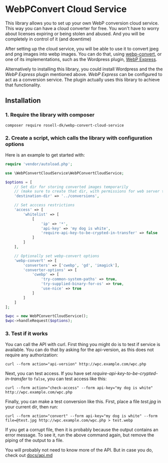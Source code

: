 # WebPConvert Cloud Service

This library allows you to set up your own WebP conversion cloud service. This way you can have a cloud converter for free. You won't have to worry about licenses expiring or being stolen and abused. And you will be completely in control of it (and downtime)

After setting up the cloud service, you will be able to use it to convert jpeg and png images into webp images. You can do that, using [webp-convert](https://github.com/rosell-dk/webp-convert/), or one of its implementations, such as the Wordpress plugin, [WebP Express](https://github.com/rosell-dk/webp-express/).

Alternatively to installing this library, you could install Wordpress and the the *WebP Express* plugin mentioned above. *WebP Express* can be configured to act as a conversion service. The plugin actually uses this library to achieve that functionality.

## Installation

### 1. Require the library with composer
```text
composer require rosell-dk/webp-convert-cloud-service
```

### 2. Create a script, which calls the library with configuration options

Here is an example to get started with:

```php
require 'vendor/autoload.php';

use \WebPConvertCloudService\WebPConvertCloudService;

$options = [
    // Set dir for storing converted images temporarily
    // (make sure to create that dir, with permissions for web server to write)
    'destination-dir' => '../conversions',

    // Set acccess restrictions
    'access' => [
        'whitelist' => [
            [
                'ip' => '*',
                'api-key' => 'my dog is white',
                'require-api-key-to-be-crypted-in-transfer' => false
            ]
        ]
    ],

    // Optionally set webp-convert options
    'webp-convert' => [
        'converters' => ['cwebp', 'gd', 'imagick'],
        'converter-options' => [
            'cwebp' => [
                'try-common-system-paths' => true,
                'try-supplied-binary-for-os' => true,
                'use-nice' => true
            ]
        ]
    ]
];

$wpc = new WebPConvertCloudService();
$wpc->handleRequest($options);

```

### 3. Test if it works

You can call the API with curl.
First thing you might do is to test if service is available.
You can do that by asking for the api-version, as this does not require any authorization:

```
curl --form action="api-version" http://wpc.example.com/wpc.php
```

Next, you can test access.
If you have set *require-api-key-to-be-crypted-in-transfer* to `false`, you can test access like this:

```
curl --form action="check-access" --form api-key="my dog is white" http://wpc.example.com/wpc.php
```

Finally, you can make a test conversion like this.
First, place a file *test.jpg* in your current dir, then run:
```
curl --form action="convert" --form api-key="my dog is white" --form file=@test.jpg http://wpc.example.com/wpc.php > test.webp
```
If you get a corrupt file, then it is probably because the output contains an error message. To see it, run the above command again, but remove the piping of the output to a file.

You will probably not need to know more of the API. But in case you do, check out [docs/api.md](https://github.com/rosell-dk/webp-convert-cloud-service/blob/master/docs/api.md)
